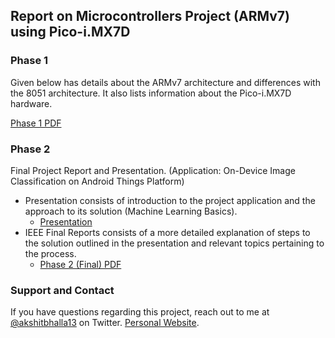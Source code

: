 ## Report on Microcontrollers Project (ARMv7) using Pico-i.MX7D

### Phase 1

Given below has details about the ARMv7 architecture and differences with the 8051 architecture. It also lists information about the Pico-i.MX7D hardware.

[Phase 1 PDF](Phase_1.pdf)

### Phase 2

Final Project Report and Presentation. (Application: On-Device Image Classification on Android Things Platform)

- Presentation consists of introduction to the project application and the approach to its solution (Machine Learning Basics).
  - [Presentation](1BM16EC015_AkshitBhalla_Intro.pptx)
- IEEE Final Reports consists of a more detailed explanation of steps to the solution outlined in the presentation and relevant topics pertaining to the process. 
  - [Phase 2 (Final) PDF](Phase_2_Final_IEEE.pdf)
  
### Support and Contact

If you have questions regarding this project, reach out to me at [@akshitbhalla13](https://goo.gl/kMku1B) on Twitter. [Personal Website](https://akshitbhalla.github.io).
